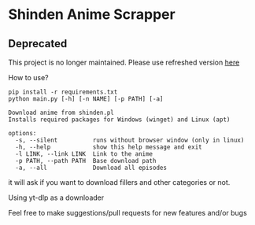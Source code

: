 # Shinden Anime Scrapper

## Deprecated
This project is no longer maintained. Please use refreshed version [here](https://github.com/ThePhaseless/ShindenDockerized)

How to use? 
```
pip install -r requirements.txt
python main.py [-h] [-n NAME] [-p PATH] [-a]

Download anime from shinden.pl
Installs required packages for Windows (winget) and Linux (apt)

options:
  -s, --silent          runs without browser window (only in linux)
  -h, --help            show this help message and exit
  -l LINK, --link LINK  Link to the anime
  -p PATH, --path PATH  Base download path
  -a, --all             Download all episodes
```
it will ask if you want to download fillers and other categories or not.

Using yt-dlp as a downloader

Feel free to make suggestions/pull requests for new features and/or bugs
